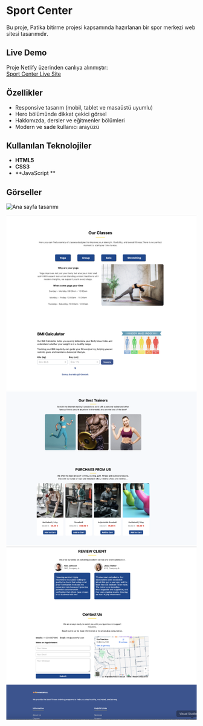 # Sport Center

Bu proje, Patika bitirme projesi kapsamında hazırlanan bir spor merkezi web sitesi tasarımıdır. 

##  Live Demo
Proje Netlify üzerinden canlıya alınmıştır:  
 [Sport Center Live Site](https://effortless-treacle-744169.netlify.app)

##  Özellikler
- Responsive tasarım (mobil, tablet ve masaüstü uyumlu)  
- Hero bölümünde dikkat çekici görsel  
- Hakkımızda, dersler ve eğitmenler bölümleri  
- Modern ve sade kullanıcı arayüzü  

##  Kullanılan Teknolojiler
- **HTML5**  
- **CSS3**  
- **JavaScript **  



## Görseller

![Ana sayfa tasarımı](images_2/1.png)

![Özellikler bölümü](images_2/2.png)
![Review bölümü](images_2/3.png)
![Contact bölümü](images_2/4.png)







